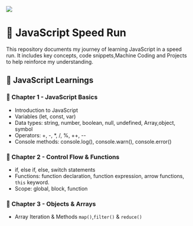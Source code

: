 <img src="https://colorlib.com/wp/wp-content/uploads/sites/2/Templating-Engines-for-JavaScript.png" />

# 🚀 JavaScript Speed Run

This repository documents my journey of learning JavaScript in a speed run. It includes key concepts, code snippets,Machine Coding and Projects to help reinforce my understanding.

## 📅 JavaScript Learnings

### 📍 Chapter 1 - JavaScript Basics

- Introduction to JavaScript
- Variables (let, const, var)
- Data types: string, number, boolean, null, undefined, Array,object, symbol
- Operators: +, -, \*, /, %, ++, --
- Console methods: console.log(), console.warn(), console.error()

### 📍 Chapter 2 - Control Flow & Functions
- if, else if, else, switch statements
- Functions: function declaration, function expression, arrow functions, `this` keyword.
- Scope: global, block, function

### 📍 Chapter 3 - Objects & Arrays

- Array Iteration & Methods `map()`,`filter()` & `reduce()`
